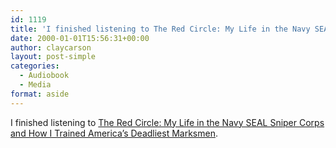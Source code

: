 ```yaml
---
id: 1119
title: 'I finished listening to The Red Circle: My Life in the Navy SEAL Sniper Corps and How I Trained America&#8217;s Deadliest Marksmen'
date: 2000-01-01T15:56:31+00:00
author: claycarson
layout: post-simple
categories: 
  - Audiobook
  - Media
format: aside
---
```

I finished listening to [The Red Circle: My Life in the Navy SEAL Sniper Corps and How I Trained America&#8217;s Deadliest Marksmen](http://amazon.com/exec/obidos/ASIN/031260422X/claycarson0c-20).<!--more-->